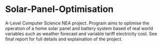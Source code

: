 # Solar-Panel-Optimisation
A-Level Computer Science NEA project. 
Program aims to optimise the operation of a home solar panel and battery system based of real world variables such as weather forecast and variable tariff electricity cost.
See final report for full details and explaination of the project.
